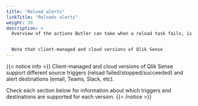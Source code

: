 ```yaml
---
title: "Reload alerts"
linkTitle: "Reloads alerts"
weight: 30
description: >
  Overview of the actions Butler can take when a reload task fails, is aborted or succeeds.


  Note that client-managed and cloud versions of Qlik Sense 
---
```


{{< notice info >}}
Client-managed and cloud versions of Qlik Sense support different source triggers (reload failed/stopped/succeeded) and alert destinations (email, Teams, Slack, etc).

Check each section below for information about which triggers and destinations are supported for each version.
{{< /notice >}}
